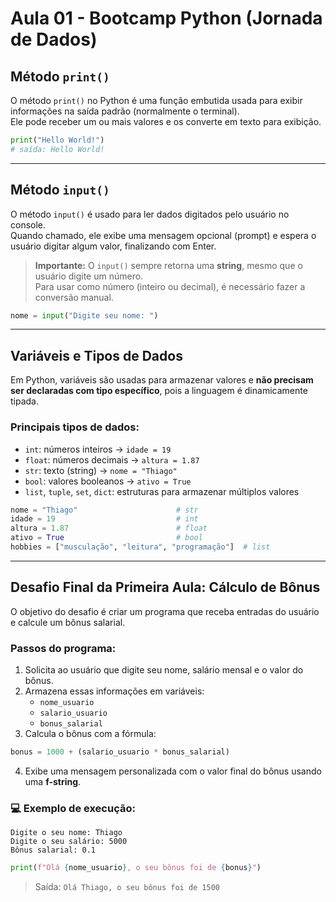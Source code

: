 
# Aula 01 - Bootcamp Python (Jornada de Dados)

## Método `print()`

O método `print()` no Python é uma função embutida usada para exibir informações na saída padrão (normalmente o terminal).  
Ele pode receber um ou mais valores e os converte em texto para exibição.

```python
print("Hello World!")
# saída: Hello World!
```

---

## Método `input()`

O método `input()` é usado para ler dados digitados pelo usuário no console.  
Quando chamado, ele exibe uma mensagem opcional (prompt) e espera o usuário digitar algum valor, finalizando com Enter.

> **Importante:** O `input()` sempre retorna uma **string**, mesmo que o usuário digite um número.  
> Para usar como número (inteiro ou decimal), é necessário fazer a conversão manual.

```python
nome = input("Digite seu nome: ")
```

---

## Variáveis e Tipos de Dados

Em Python, variáveis são usadas para armazenar valores e **não precisam ser declaradas com tipo específico**, pois a linguagem é dinamicamente tipada.

### Principais tipos de dados:

- `int`: números inteiros → `idade = 19`
- `float`: números decimais → `altura = 1.87`
- `str`: texto (string) → `nome = "Thiago"`
- `bool`: valores booleanos → `ativo = True`
- `list`, `tuple`, `set`, `dict`: estruturas para armazenar múltiplos valores

```python
nome = "Thiago"                      # str
idade = 19                           # int
altura = 1.87                        # float
ativo = True                         # bool
hobbies = ["musculação", "leitura", "programação"]  # list
```

---

## Desafio Final da Primeira Aula: Cálculo de Bônus

O objetivo do desafio é criar um programa que receba entradas do usuário e calcule um bônus salarial.

### Passos do programa:

1. Solicita ao usuário que digite seu nome, salário mensal e o valor do bônus.
2. Armazena essas informações em variáveis:
   - `nome_usuario`
   - `salario_usuario`
   - `bonus_salarial`
3. Calcula o bônus com a fórmula:

```python
bonus = 1000 + (salario_usuario * bonus_salarial)
```

4. Exibe uma mensagem personalizada com o valor final do bônus usando uma **f-string**.

### 💻 Exemplo de execução:

```
Digite o seu nome: Thiago  
Digite o seu salário: 5000  
Bônus salarial: 0.1  
```

```python
print(f"Olá {nome_usuario}, o seu bônus foi de {bonus}")
```

> Saída: `Olá Thiago, o seu bônus foi de 1500`
